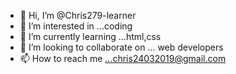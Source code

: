 - 👋 Hi, I’m @Chris279-learner
- 👀 I’m interested in ...coding
- 🌱 I’m currently learning ...html,css
- 💞️ I’m looking to collaborate on ... web developers 
- 📫 How to reach me ...chris24032019@gmail.com

<!---
Chris279-learner/Chris279-learner is a ✨ special ✨ repository because its `README.md` (this file) appears on your GitHub profile.
You can click the Preview link to take a look at your changes.
--->

